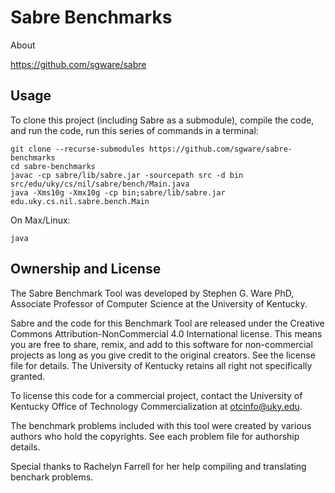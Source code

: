 # Sabre Benchmarks

About

https://github.com/sgware/sabre

## Usage

To clone this project (including Sabre as a submodule), compile the code, and
run the code, run this series of commands in a terminal:

```
git clone --recurse-submodules https://github.com/sgware/sabre-benchmarks
cd sabre-benchmarks
javac -cp sabre/lib/sabre.jar -sourcepath src -d bin src/edu/uky/cs/nil/sabre/bench/Main.java
java -Xms10g -Xmx10g -cp bin;sabre/lib/sabre.jar edu.uky.cs.nil.sabre.bench.Main
```

On Max/Linux:

```
java
```

## Ownership and License

The Sabre Benchmark Tool was developed by Stephen G. Ware PhD, Associate
Professor of Computer Science at the University of Kentucky.

Sabre and the code for this Benchmark Tool are released under the Creative
Commons Attribution-NonCommercial 4.0 International license. This means you are
free to share, remix, and add to this software for non-commercial projects as
long as you give credit to the original creators. See the license file for
details. The University of Kentucky retains all right not specifically granted.

To license this code for a commercial project, contact the University of
Kentucky Office of Technology Commercialization at <otcinfo@uky.edu>.

The benchmark problems included with this tool were created by various authors
who hold the copyrights. See each problem file for authorship details.

Special thanks to Rachelyn Farrell for her help compiling and translating
benchark problems.